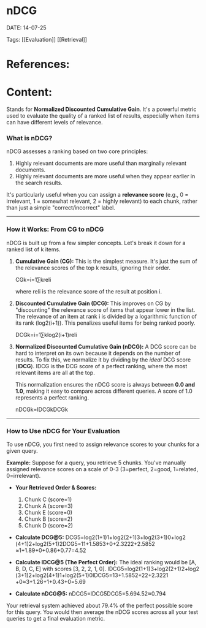 
# nDCG


DATE:  14-07-25


Tags:  [[Evaluation]] [[Retrieval]]
# References:




# Content:

Stands for **Normalized Discounted Cumulative Gain**. It's a powerful metric used to evaluate the quality of a ranked list of results, especially when items can have different levels of relevance.

### What is nDCG?

nDCG assesses a ranking based on two core principles:

1. Highly relevant documents are more useful than marginally relevant documents.
2. Highly relevant documents are more useful when they appear earlier in the search results.

It's particularly useful when you can assign a **relevance score** (e.g., 0 = irrelevant, 1 = somewhat relevant, 2 = highly relevant) to each chunk, rather than just a simple "correct/incorrect" label.

---

### How it Works: From CG to nDCG

nDCG is built up from a few simpler concepts. Let's break it down for a ranked list of k items.

1. **Cumulative Gain (CG):** This is the simplest measure. It's just the sum of the relevance scores of the top k results, ignoring their order.
    
    CGk​=i=1∑k​reli​
    
    where reli​ is the relevance score of the result at position i.
    
2. **Discounted Cumulative Gain (DCG):** This improves on CG by "discounting" the relevance score of items that appear lower in the list. The relevance of an item at rank i is divided by a logarithmic function of its rank (log2​(i+1)). This penalizes useful items for being ranked poorly.
    
    DCGk​=i=1∑k​log2​(i+1)reli​​
3. **Normalized Discounted Cumulative Gain (nDCG):** A DCG score can be hard to interpret on its own because it depends on the number of results. To fix this, we normalize it by dividing by the _ideal_ DCG score (**IDCG**). IDCG is the DCG score of a perfect ranking, where the most relevant items are all at the top.
    
    This normalization ensures the nDCG score is always between **0.0 and 1.0**, making it easy to compare across different queries. A score of 1.0 represents a perfect ranking.
    
    nDCGk​=IDCGk​DCGk​​

---

### How to Use nDCG for Your Evaluation

To use nDCG, you first need to assign relevance scores to your chunks for a given query.

**Example:** Suppose for a query, you retrieve 5 chunks. You've manually assigned relevance scores on a scale of 0-3 (3=perfect, 2=good, 1=related, 0=irrelevant).

- **Your Retrieved Order & Scores:**
    
    1. Chunk C (score=1)
    2. Chunk A (score=3)
    3. Chunk E (score=0)
    4. Chunk B (score=2)
    5. Chunk D (score=2)

- **Calculate DCG@5:** DCG5​=log2​(1+1)1​+log2​(2+1)3​+log2​(3+1)0​+log2​(4+1)2​+log2​(5+1)2​ DCG5​=11​+1.5853​+0+2.3222​+2.5852​≈1+1.89+0+0.86+0.77=4.52

- **Calculate IDCG@5 (The Perfect Order):** The ideal ranking would be [A, B, D, C, E] with scores [3, 2, 2, 1, 0]. IDCG5​=log2​(1+1)3​+log2​(2+1)2​+log2​(3+1)2​+log2​(4+1)1​+log2​(5+1)0​ IDCG5​=13​+1.5852​+22​+2.3221​+0≈3+1.26+1+0.43+0=5.69

- **Calculate nDCG@5:** nDCG5​=IDCG5​DCG5​​=5.694.52​≈0.794

Your retrieval system achieved about 79.4% of the perfect possible score for this query. You would then average the nDCG scores across all your test queries to get a final evaluation metric.



